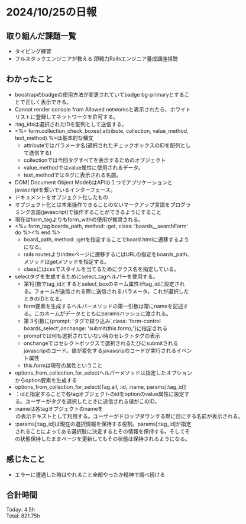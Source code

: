 # 2024/10/25の日報
## 取り組んだ課題一覧
* タイピング練習
* フルスタックエンジニアが教える 即戦力Railsエンジニア養成講座視聴
## わかったこと
* boostrapのbadgeの使用方法が変更されていてbadge bg-primaryとすることで正しく表示できる。
* Cannot render console from Allowed networksと表示されたら、ホワイトリストに登録してネットワークを許可する。
* :tag_idsは選択されたIDを配列として送信する。
* <%= form.collection_check_boxes(:attribute, collection, value_method, text_method) %>は基本的な構文
  *  attributeではパラメータ名(選択されたチェックボックスのIDを配列として送信する)
  *  collectionでは今回タグすべてを表示するためのオブジェクト
  *  value_methodではvalue属性に使用されるデータ。
  *  text_methodではタグに表示される名前。
*  DOM( Document Object Model)はAPIの１つでアプリケーションとjavascriptを繋いでいるインターフェース。
  * ドキュメントをオブジェクト化したもの
  * オブジェクト化とは本来操作できることのないマークアップ言語をプログラミング言語(javascript)で操作することができるようにすること
* 現在はform_tagよりもform_withの使用が推奨される。
* <%= form_tag boards_path, method: :get, class: 'boards__searchForm' do %><% end %>
  * board_path, method: :getを指定することでboard.htmlに遷移するようになる。
  * rails routesよりindexページに遷移するにはURLの指定をboards_path、メソッドはgetメソッドを指定する。
  * classにはcssでスタイルを当てるためにクラス名を指定している。
* selectタグを生成するためにselect_tagヘルパーを使用する。
  * 第1引数でtag_idとするとselect_boxのネーム属性がtag_idに設定される。フォームが送信される際に送信されるパラメータ。これが選択したときのIDとなる。
  * form要素を生成するヘルパーメソッドの第一引数は常にnameを記述する。このネームがデータとともにparamsハッシュに渡される。
  * 第３引数に{prompt: 'タグで絞り込み',class: 'form-control boards_select',onchange: 'submit(this.form);'}に指定される
  * promptでは何も選択されていない時のセレクトタグの表示
  * onchangeではセレクトボックスで選択されるたびにsubmitされるjavascripのコード。値が変化するjavascripのコードが実行されるイベント属性
  * this.formは現在の属性ということ
* options_from_collection_for_selectヘルパーメソッドは指定したオプションからoption要素を生成する
* options_from_collection_for_select(Tag.all, :id, :name, params[:tag_id])
 * ：idと指定することで各tagオブジェクトのidをoptionのvalue属性に設定する。ユーザーがタグを選択したときに送信される値がこのID。
 * :nameは各tagオブジェクトのnameを<option>の表示テキストとして利用する。ユーザーがドロップダウンする際に目にする名前が表示される。
 * :params[:tag_id]は現在の選択情報を保持する役割。params[:tag_id]が指定されることによってある選択肢に決定するとその情報を保持する。そしてその状態保持したままページを更新してもその状態は保持されるようになる。
## 感じたこと
*  エラーに遭遇した時はやれること全部やったか精神で調べ続ける
## 合計時間  
Today: 4.5h<br>
Total: 821.75h
